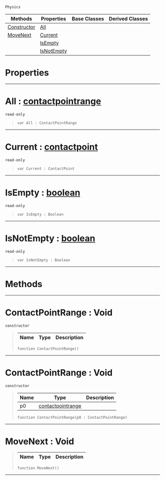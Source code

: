  `Physics`

|Methods|Properties|Base Classes|Derived Classes|
|---|---|---|---|
|[ Constructor](https://github.com/dragonCASTjosh/PlasmaDocs/blob/master/code_reference/class_reference/contactpointrange.markdown#contactpointrange-void)|[ All](https://github.com/dragonCASTjosh/PlasmaDocs/blob/master/code_reference/class_reference/contactpointrange.markdown#all-plasma-engine-document)| | |
|[ MoveNext](https://github.com/dragonCASTjosh/PlasmaDocs/blob/master/code_reference/class_reference/contactpointrange.markdown#movenext-void)|[ Current](https://github.com/dragonCASTjosh/PlasmaDocs/blob/master/code_reference/class_reference/contactpointrange.markdown#current-plasma-engine-docu)| | |
| |[ IsEmpty](https://github.com/dragonCASTjosh/PlasmaDocs/blob/master/code_reference/class_reference/contactpointrange.markdown#isempty-plasma-engine-docu)| | |
| |[ IsNotEmpty](https://github.com/dragonCASTjosh/PlasmaDocs/blob/master/code_reference/class_reference/contactpointrange.markdown#isnotempty-plasma-engine-d)| | |


 #  Properties


---  
 #  All : [contactpointrange](https://github.com/dragonCASTjosh/PlasmaDocs/blob/master/code_reference/class_reference/contactpointrange.markdown)

 `read-only`

> 
> ``` lang=cpp, name=Lightning
> var All : ContactPointRange


---  
 #  Current : [contactpoint](https://github.com/dragonCASTjosh/PlasmaDocs/blob/master/code_reference/class_reference/contactpoint.markdown)

 `read-only`

> 
> ``` lang=cpp, name=Lightning
> var Current : ContactPoint


---  
 #  IsEmpty : [boolean](https://github.com/dragonCASTjosh/PlasmaDocs/blob/master/code_reference/lightning_base_types/boolean.markdown)

 `read-only`

> 
> ``` lang=cpp, name=Lightning
> var IsEmpty : Boolean


---  
 #  IsNotEmpty : [boolean](https://github.com/dragonCASTjosh/PlasmaDocs/blob/master/code_reference/lightning_base_types/boolean.markdown)

 `read-only`

> 
> ``` lang=cpp, name=Lightning
> var IsNotEmpty : Boolean


---  
 #  Methods


---  
 #  ContactPointRange : Void

 `constructor`

> 
> |Name|Type|Description|
> |---|---|---|
> ``` lang=cpp, name=Lightning
> function ContactPointRange()
> ``` 


---  
 #  ContactPointRange : Void

 `constructor`

> 
> |Name|Type|Description|
> |---|---|---|
> |p0|[contactpointrange](https://github.com/dragonCASTjosh/PlasmaDocs/blob/master/code_reference/class_reference/contactpointrange.markdown)| |
> ``` lang=cpp, name=Lightning
> function ContactPointRange(p0 : ContactPointRange)
> ``` 


---  
 #  MoveNext : Void

> 
> |Name|Type|Description|
> |---|---|---|
> ``` lang=cpp, name=Lightning
> function MoveNext()
> ``` 


---  
 

 